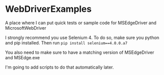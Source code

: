 # WebDriverExamples
A place where I can put quick tests or sample code for MSEdgeDriver and MicrosoftWebDriver

I strongly recommend you use Selenium 4. To do so, make sure you python and pip installed.
Then run 
`pip install selenium==4.0.0.a7`

You also need to make sure to have a matching version of MSEdgeDriver and MSEdge.exe

I'm going to add scripts to do that automatically later.
